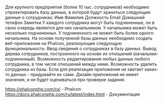 Для крупного предприятия (более 10 тыс. сотрудников) необходимо спроектировать базу данных, в которой будут храниться следующие данные о сотрудниках:
Имя
Фамилия
Должность
Email
Домашний телефон
Заметки
У каждого сотрудника могут быть подчиненные, он в свою очередь является для них начальником. У начальника может быть несколько подчиненных. У подчиненного не может быть более одного начальника.
На основе полученной базы данных необходимо создать веб-приложение на Phalcon, реализующее следующую функциональность:
Ввод сведений о сотрудниках в базу данных.
Вывод дерева сотрудников, построенного на основе их отношений (начальник-подчиненный).
Возможность редактирования любых данных любого сотрудника, в том числе отношений между ними.
Возможность удалить сотрудника из базы.
Если для реализации приложения не хватает каких-то данных - придумайте их сами. Дизайн приложения не имеет значения, и не будет оцениваться при проверке задания.

https://phalconphp.com/ru/ - Phalcon
https://docs.phalconphp.com/ru/latest/index.html - Документация
